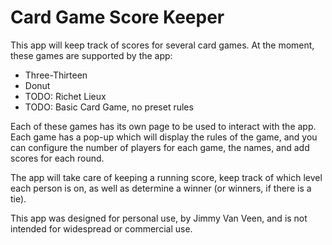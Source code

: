 # Card Game Score Keeper

This app will keep track of scores for several card games. At the moment, these games are supported by the app:

* Three-Thirteen
* Donut
* TODO: Richet Lieux
* TODO: Basic Card Game, no preset rules

Each of these games has its own page to be used to interact with the app. Each game has a pop-up which will display the rules of the game,
and you can configure the number of players for each game, the names, and add scores for each round.

The app will take care of keeping a running score, keep track of which level each person is on, as well as determine a winner (or winners, if
there is a tie).


This app was designed for personal use, by Jimmy Van Veen, and is not intended for widespread or commercial use.
